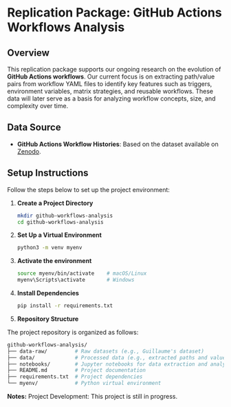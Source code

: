# Replication Package: GitHub Actions Workflows Analysis

## Overview

This replication package supports our ongoing research on the evolution of **GitHub Actions workflows**. Our current focus is on extracting path/value pairs from workflow YAML files to identify key features such as triggers, environment variables, matrix strategies, and reusable workflows. These data will later serve as a basis for analyzing workflow concepts, size, and complexity over time.

## Data Source

- **GitHub Actions Workflow Histories**: Based on the dataset available on [Zenodo](https://zenodo.org/records/13985548).

## Setup Instructions

Follow the steps below to set up the project environment:

1. **Create a Project Directory**

   ```bash
   mkdir github-workflows-analysis
   cd github-workflows-analysis

2. **Set Up a Virtual Environment**

   ```bash
   python3 -m venv myenv

3. **Activate the environment**

   ```bash
   source myenv/bin/activate    # macOS/Linux
   myenv\Scripts\activate       # Windows


3. **Install Dependencies**

   ```bash
   pip install -r requirements.txt


4. **Repository Structure**

The project repository is organized as follows:

   ```bash
   github-workflows-analysis/
   ├── data-raw/         # Raw datasets (e.g., Guillaume's dataset)
   ├── data/             # Processed data (e.g., extracted paths and values)
   ├── notebooks/        # Jupyter notebooks for data extraction and analysis
   ├── README.md         # Project documentation
   ├── requirements.txt  # Project dependencies
   └── myenv/            # Python virtual environment
   ```


**Notes:**
   Project Development: This project is still in progress.

